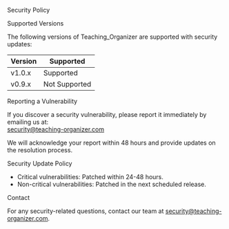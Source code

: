 Security Policy

Supported Versions

The following versions of Teaching_Organizer are supported with security updates:

Version | Supported  
------- | ----------  
v1.0.x  | Supported  
v0.9.x  | Not Supported  

Reporting a Vulnerability

If you discover a security vulnerability, please report it immediately by emailing us at:  
security@teaching-organizer.com

We will acknowledge your report within 48 hours and provide updates on the resolution process.

Security Update Policy

- Critical vulnerabilities: Patched within 24-48 hours.
- Non-critical vulnerabilities: Patched in the next scheduled release.

Contact

For any security-related questions, contact our team at security@teaching-organizer.com.
